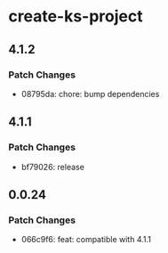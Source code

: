 # create-ks-project

## 4.1.2

### Patch Changes

- 08795da: chore: bump dependencies

## 4.1.1

### Patch Changes

- bf79026: release

## 0.0.24

### Patch Changes

- 066c9f6: feat: compatible with 4.1.1
